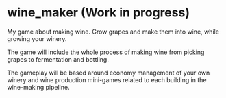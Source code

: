# wine_maker (Work in progress)
My game about making wine. Grow grapes and make them into wine, while growing your winery.

The game will include the whole process of making wine from picking grapes to fermentation and bottling. 

The gameplay will be based around economy management of your own winery and wine production mini-games related to each building in the wine-making pipeline.
